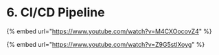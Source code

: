 # 6. CI/CD Pipeline

{% embed url="https://www.youtube.com/watch?v=M4CXOocovZ4" %}



{% embed url="https://www.youtube.com/watch?v=Z9G5stlXoyg" %}





